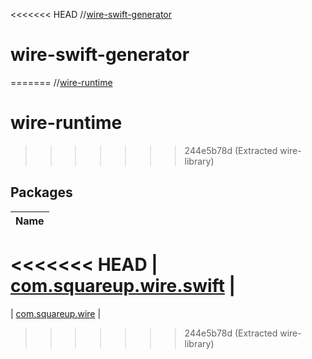 <<<<<<< HEAD
//[wire-swift-generator](index.md)

# wire-swift-generator
=======
//[wire-runtime](index.md)

# wire-runtime
>>>>>>> 244e5b78d (Extracted wire-library)

## Packages

| Name |
|---|
<<<<<<< HEAD
| [com.squareup.wire.swift](wire-swift-generator/com.squareup.wire.swift/index.md) |
=======
| [com.squareup.wire](wire-runtime/com.squareup.wire/index.md) |
>>>>>>> 244e5b78d (Extracted wire-library)
